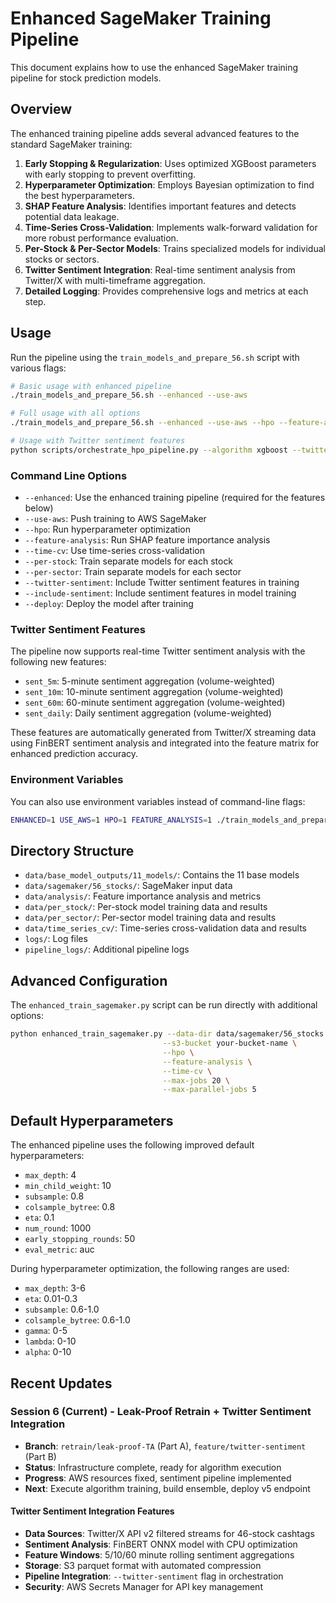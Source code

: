 # Enhanced SageMaker Training Pipeline

This document explains how to use the enhanced SageMaker training pipeline for stock prediction models.

## Overview

The enhanced training pipeline adds several advanced features to the standard SageMaker training:

1. **Early Stopping & Regularization**: Uses optimized XGBoost parameters with early stopping to prevent overfitting.
2. **Hyperparameter Optimization**: Employs Bayesian optimization to find the best hyperparameters.
3. **SHAP Feature Analysis**: Identifies important features and detects potential data leakage.
4. **Time-Series Cross-Validation**: Implements walk-forward validation for more robust performance evaluation.
5. **Per-Stock & Per-Sector Models**: Trains specialized models for individual stocks or sectors.
6. **Twitter Sentiment Integration**: Real-time sentiment analysis from Twitter/X with multi-timeframe aggregation.
7. **Detailed Logging**: Provides comprehensive logs and metrics at each step.

## Usage

Run the pipeline using the `train_models_and_prepare_56.sh` script with various flags:

```bash
# Basic usage with enhanced pipeline
./train_models_and_prepare_56.sh --enhanced --use-aws

# Full usage with all options
./train_models_and_prepare_56.sh --enhanced --use-aws --hpo --feature-analysis --time-cv --per-stock --per-sector --deploy

# Usage with Twitter sentiment features
python scripts/orchestrate_hpo_pipeline.py --algorithm xgboost --twitter-sentiment --include-sentiment --input-data-s3 s3://hpo-bucket-773934887314/sagemaker/train.csv
```

### Command Line Options

- `--enhanced`: Use the enhanced training pipeline (required for the features below)
- `--use-aws`: Push training to AWS SageMaker
- `--hpo`: Run hyperparameter optimization
- `--feature-analysis`: Run SHAP feature importance analysis
- `--time-cv`: Use time-series cross-validation
- `--per-stock`: Train separate models for each stock
- `--per-sector`: Train separate models for each sector
- `--twitter-sentiment`: Include Twitter sentiment features in training
- `--include-sentiment`: Include sentiment features in model training
- `--deploy`: Deploy the model after training

### Twitter Sentiment Features

The pipeline now supports real-time Twitter sentiment analysis with the following new features:

- `sent_5m`: 5-minute sentiment aggregation (volume-weighted)
- `sent_10m`: 10-minute sentiment aggregation (volume-weighted)  
- `sent_60m`: 60-minute sentiment aggregation (volume-weighted)
- `sent_daily`: Daily sentiment aggregation (volume-weighted)

These features are automatically generated from Twitter/X streaming data using FinBERT sentiment analysis and integrated into the feature matrix for enhanced prediction accuracy.

### Environment Variables

You can also use environment variables instead of command-line flags:

```bash
ENHANCED=1 USE_AWS=1 HPO=1 FEATURE_ANALYSIS=1 ./train_models_and_prepare_56.sh
```

## Directory Structure

- `data/base_model_outputs/11_models/`: Contains the 11 base models
- `data/sagemaker/56_stocks/`: SageMaker input data
- `data/analysis/`: Feature importance analysis and metrics
- `data/per_stock/`: Per-stock model training data and results
- `data/per_sector/`: Per-sector model training data and results
- `data/time_series_cv/`: Time-series cross-validation data and results
- `logs/`: Log files
- `pipeline_logs/`: Additional pipeline logs

## Advanced Configuration

The `enhanced_train_sagemaker.py` script can be run directly with additional options:

```bash
python enhanced_train_sagemaker.py --data-dir data/sagemaker/56_stocks \
                                  --s3-bucket your-bucket-name \
                                  --hpo \
                                  --feature-analysis \
                                  --time-cv \
                                  --max-jobs 20 \
                                  --max-parallel-jobs 5
```

## Default Hyperparameters

The enhanced pipeline uses the following improved default hyperparameters:

- `max_depth`: 4
- `min_child_weight`: 10
- `subsample`: 0.8
- `colsample_bytree`: 0.8
- `eta`: 0.1
- `num_round`: 1000
- `early_stopping_rounds`: 50
- `eval_metric`: auc

During hyperparameter optimization, the following ranges are used:

- `max_depth`: 3-6
- `eta`: 0.01-0.3
- `subsample`: 0.6-1.0
- `colsample_bytree`: 0.6-1.0
- `gamma`: 0-5
- `lambda`: 0-10
- `alpha`: 0-10

## Recent Updates

### Session 6 (Current) - Leak-Proof Retrain + Twitter Sentiment Integration
- **Branch**: `retrain/leak-proof-TA` (Part A), `feature/twitter-sentiment` (Part B)
- **Status**: Infrastructure complete, ready for algorithm execution
- **Progress**: AWS resources fixed, sentiment pipeline implemented
- **Next**: Execute algorithm training, build ensemble, deploy v5 endpoint

#### Twitter Sentiment Integration Features
- **Data Sources**: Twitter/X API v2 filtered streams for 46-stock cashtags
- **Sentiment Analysis**: FinBERT ONNX model with CPU optimization
- **Feature Windows**: 5/10/60 minute rolling sentiment aggregations
- **Storage**: S3 parquet format with automated compression
- **Pipeline Integration**: `--twitter-sentiment` flag in orchestration
- **Security**: AWS Secrets Manager for API key management
